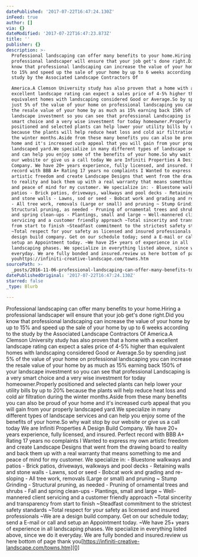 ```yaml
---
datePublished: '2017-07-22T16:47:24.130Z'
inFeed: true
author: []
via: {}
dateModified: '2017-07-22T16:47:23.873Z'
title: ''
publisher: {}
description: >-
  Professional landscaping can offer many benefits to your home.Hiring a
  professional landscaper will ensure that your job get's done right.Did you
  know that professional landscaping can increase the value of your home by up
  to 15% and speed up the sale of your home by up to 6 weeks according to the
  study by the Associated Landscape Contractors Of 

  America.A Clemson University study has also proven that a home with a
  excellent landscape rating can expect a sales price of 4-5% higher than
  equivalent homes with landscaping considered Good or Average.So by spending
  just 5% of the value of your home on professional landscaping you can increase
  the resale value of your home by as much as 15% earning back 150% of your
  landscape investment so you can see that professional Landscaping is a very
  smart choice and a very wise investment for today homeowner.Properly
  positioned and selected plants can help lower your utility bills by up to 20%
  because the plants will help reduce heat loss and cold air filtration during
  the winter months.Aside from these many benefits you can also be proud of your
  home and it's increased curb appeal that you will gain from your properly
  landscaped yard.We specialize in many different types of landscape services
  and can help you enjoy some of the benefits of your home.So why wait stop by
  our website or give us a call today We are Infiniti Properties A Design Build
  Company. We have 20+ years experience, fully licensed, and insured. Perfect
  record with BBB A+ Rating 17 years no complaints I Wanted to express my own
  artistic freedom and create Landscape Designs that went from the drawing board
  to reality and back them up with a real warranty that means something to me
  and peace of mind for my customer. We specialize in: - Bluestone walkways and
  patios - Brick patios, driveways, walkways and pool decks - Retaining walls
  and stone walls - Lawns, sod or seed - Bobcat work and grading and re- sloping
  - All tree work, removals (Large or small) and pruning ~ Stump Grinding -
  Structural pruning, as needed - Pruning of ornamental trees and shrubs - Fall
  and spring clean-ups - Plantings, small and large ~ Well-mannered client
  servicing and a customer friendly approach ~Total sincerity and transparency
  from start to finish ~Steadfast commitment to the strictest safety standards
  ~Total respect for your safety as licensed and insured professionals ~We are a
  design build company. Get on our schedule today; send a E-mail or call and
  setup an Appointment today. ~We have 25+ years of experience in all
  landscaping phases. We specialize in everything listed above, since we do it
  everyday. We are fully bonded and insured.review us here bottom of page thank
  youhttps://infiniti-creative-landscape.com/towns.htm
sourcePath: >-
  _posts/2016-11-06-professional-landscaping-can-offer-many-benefits-to-your-hom.md
datePublishedOriginal: '2017-07-22T16:47:24.130Z'
starred: false
_type: Blurb

---
```

Professional landscaping can offer many benefits to your home.Hiring a professional landscaper will ensure that your job get's done right.Did you know that professional landscaping can increase the value of your home by up to 15% and speed up the sale of your home by up to 6 weeks according to the study by the Associated Landscape Contractors Of 
America.A Clemson University study has also proven that a home with a excellent landscape rating can expect a sales price of 4-5% higher than equivalent homes with landscaping considered Good or Average.So by spending just 5% of the value of your home on professional landscaping you can increase the resale value of your home by as much as 15% earning back 150% of your landscape investment so you can see that professional Landscaping is a very smart choice and a very wise investment for today homeowner.Properly positioned and selected plants can help lower your utility bills by up to 20% because the plants will help reduce heat loss and cold air filtration during the winter months.Aside from these many benefits you can also be proud of your home and it's increased curb appeal that you will gain from your properly landscaped yard.We specialize in many different types of landscape services and can help you enjoy some of the benefits of your home.So why wait stop by our website or give us a call today We are Infiniti Properties A Design Build Company. We have 20+ years experience, fully licensed, and insured. Perfect record with BBB A+ Rating 17 years no complaints I Wanted to express my own artistic freedom and create Landscape Designs that went from the drawing board to reality and back them up with a real warranty that means something to me and peace of mind for my customer. We specialize in: - Bluestone walkways and patios - Brick patios, driveways, walkways and pool decks - Retaining walls and stone walls - Lawns, sod or seed - Bobcat work and grading and re- sloping - All tree work, removals (Large or small) and pruning ~ Stump Grinding - Structural pruning, as needed - Pruning of ornamental trees and shrubs - Fall and spring clean-ups - Plantings, small and large ~ Well-mannered client servicing and a customer friendly approach ~Total sincerity and transparency from start to finish ~Steadfast commitment to the strictest safety standards ~Total respect for your safety as licensed and insured professionals ~We are a design build company. Get on our schedule today; send a E-mail or call and setup an Appointment today. ~We have 25+ years of experience in all landscaping phases. We specialize in everything listed above, since we do it everyday. We are fully bonded and insured.review us here bottom of page thank you[https://infiniti-creative-landscape.com/towns.htm][0]

[0]: https://infiniti-creative-landscape.com/towns.htm